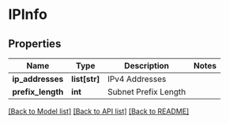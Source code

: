 # IPInfo

## Properties
Name | Type | Description | Notes
------------ | ------------- | ------------- | -------------
**ip_addresses** | **list[str]** | IPv4 Addresses | 
**prefix_length** | **int** | Subnet Prefix Length | 

[[Back to Model list]](../README.md#documentation-for-models) [[Back to API list]](../README.md#documentation-for-api-endpoints) [[Back to README]](../README.md)

